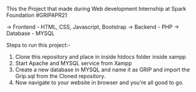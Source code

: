 This the Project that made during Web development Internship at Spark Foundation #GRIPAPR21

-> Frontend - HTML, CSS, Javascript, Bootstrap
-> Backend - PHP
-> Database - MYSQL

Steps to run this project:-
1. Clone this repository and place in inside htdocs folder inside xampp
2. Start Apache and MYSQL service from Xampp
3. Create a new database in MYSQL and name it as GRIP and import the Grip.sql from the Cloned repository.
4. Now navigate to your website in browser and you're all good to go.